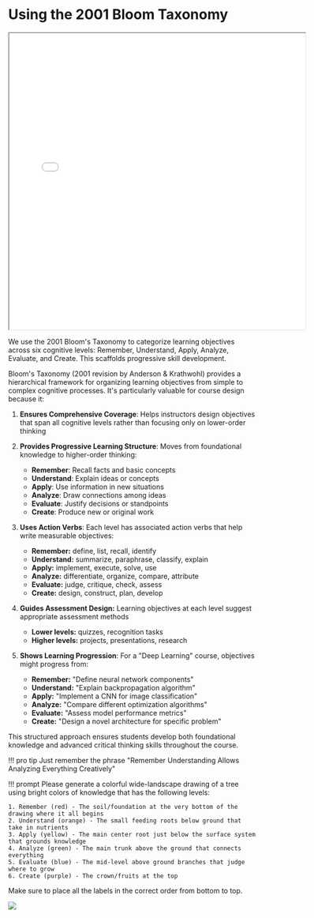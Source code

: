 # Using the 2001 Bloom Taxonomy

<iframe src="../../sims/blooms-taxonomy/main.html" height="600px" width="600px" scrolling="no" style="overflow: hidden"></iframe>

We use the 2001 Bloom's Taxonomy to categorize learning objectives across six cognitive levels: Remember, Understand, Apply, Analyze, Evaluate, and Create. This scaffolds progressive skill development.

Bloom's Taxonomy (2001 revision by Anderson & Krathwohl) provides a hierarchical framework for organizing learning objectives from simple to complex cognitive processes. It's particularly valuable for course design because it:

1.  **Ensures Comprehensive Coverage**: Helps instructors design objectives that span all cognitive levels rather than focusing only on lower-order thinking

2.  **Provides Progressive Learning Structure**: Moves from foundational knowledge to higher-order thinking:

    -   **Remember**: Recall facts and basic concepts
    -   **Understand**: Explain ideas or concepts
    -   **Apply**: Use information in new situations
    -   **Analyze**: Draw connections among ideas
    -   **Evaluate**: Justify decisions or standpoints
    -   **Create**: Produce new or original work

3.  **Uses Action Verbs**: Each level has associated action verbs that help write measurable objectives:

    -   **Remember:** define, list, recall, identify
    -   **Understand:** summarize, paraphrase, classify, explain
    -   **Apply:** implement, execute, solve, use
    -   **Analyze:** differentiate, organize, compare, attribute
    -   **Evaluate:** judge, critique, check, assess
    -   **Create:** design, construct, plan, develop

4.  **Guides Assessment Design:** Learning objectives at each level suggest appropriate assessment methods

    -   **Lower levels:** quizzes, recognition tasks
    -   **Higher levels:** projects, presentations, research

5.  **Shows Learning Progression**: For a "Deep Learning" course, objectives might progress from:

    -   **Remember:** "Define neural network components"
    -   **Understand:** "Explain backpropagation algorithm"
    -   **Apply:** "Implement a CNN for image classification"
    -   **Analyze:** "Compare different optimization algorithms"
    -   **Evaluate:** "Assess model performance metrics"
    -   **Create:** "Design a novel architecture for specific problem"

This structured approach ensures students develop both foundational knowledge and advanced critical thinking skills throughout the course.

!!! pro tip
    Just remember the phrase "Remember Understanding Allows Analyzing Everything Creatively"

!!! prompt
    Please generate a colorful wide-landscape drawing of a tree using bright colors of knowledge that has the following levels:

    1. Remember (red) - The soil/foundation at the very bottom of the drawing where it all begins
    2. Understand (orange) - The small feeding roots below ground that take in nutrients
    3. Apply (yellow) - The main center root just below the surface system that grounds knowledge
    4. Analyze (green) - The main trunk above the ground that connects everything
    5. Evaluate (blue) - The mid-level above ground branches that judge where to grow
    6. Create (purple) - The crown/fruits at the top

Make sure to place all the labels in the correct order from bottom to top.

![](../img/bloom-tree.png)